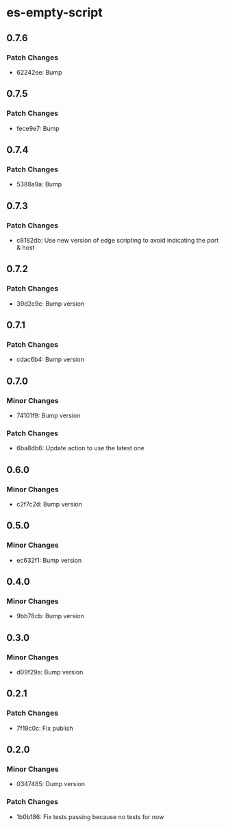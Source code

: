 # es-empty-script

## 0.7.6

### Patch Changes

- 62242ee: Bump

## 0.7.5

### Patch Changes

- fece9e7: Bump

## 0.7.4

### Patch Changes

- 5388a9a: Bump

## 0.7.3

### Patch Changes

- c8182db: Use new version of edge scripting to avoid indicating the port & host

## 0.7.2

### Patch Changes

- 39d2c9c: Bump version

## 0.7.1

### Patch Changes

- cdac6b4: Bump version

## 0.7.0

### Minor Changes

- 74101f9: Bump version

### Patch Changes

- 6ba8db6: Update action to use the latest one

## 0.6.0

### Minor Changes

- c2f7c2d: Bump version

## 0.5.0

### Minor Changes

- ec632f1: Bump version

## 0.4.0

### Minor Changes

- 9bb78cb: Bump version

## 0.3.0

### Minor Changes

- d09f29a: Bump version

## 0.2.1

### Patch Changes

- 7f19c0c: Fix publish

## 0.2.0

### Minor Changes

- 0347485: Dump version

### Patch Changes

- 1b0b186: Fix tests passing because no tests for now

